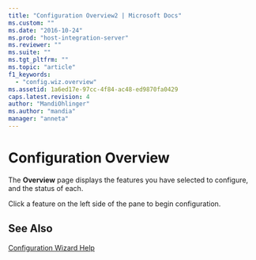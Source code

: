 ```yaml
---
title: "Configuration Overview2 | Microsoft Docs"
ms.custom: ""
ms.date: "2016-10-24"
ms.prod: "host-integration-server"
ms.reviewer: ""
ms.suite: ""
ms.tgt_pltfrm: ""
ms.topic: "article"
f1_keywords: 
  - "config.wiz.overview"
ms.assetid: 1a6ed17e-97cc-4f84-ac48-ed9870fa0429
caps.latest.revision: 4
author: "MandiOhlinger"
ms.author: "mandia"
manager: "anneta"
---
```

# Configuration Overview
The **Overview** page displays the features you have selected to configure, and the status of each.  
  
 Click a feature on the left side of the pane to begin configuration.  
  
## See Also  
 [Configuration Wizard Help](../install-and-config-guides/configuration-wizard-help2.md)